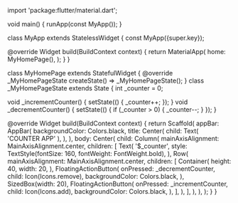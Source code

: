 import 'package:flutter/material.dart';

void main() {
  runApp(const MyApp());
}

class MyApp extends StatelessWidget {
  const MyApp({super.key});

  @override
  Widget build(BuildContext context) {
    return MaterialApp(
      home: MyHomePage(),
    );
  }
}

class MyHomePage extends StatefulWidget {
  @override
  _MyHomePageState createState() => _MyHomePageState();
}
class _MyHomePageState extends State<MyHomePage> {
  int _counter = 0;

  void _incrementCounter() {
    setState(() {
      _counter++;
    });
  }
  void _decrementCounter() {
    setState(() {
      if (_counter > 0) {
        _counter--;
      }
    });
  }

  @override
  Widget build(BuildContext context) {
    return Scaffold(
      appBar: AppBar(
        backgroundColor: Colors.black,
        title: Center(
          child: Text(
            'COUNTER APP'
            ),
            ),
          ),
      body: Center(
        child: Column(
          mainAxisAlignment: MainAxisAlignment.center,
          children: <Widget> [
            Text(
             '$_counter',
             style: TextStyle(fontSize: 160, fontWeight: FontWeight.bold), 
            ),
              Row(
                mainAxisAlignment: MainAxisAlignment.center,
                children: [
                  Container(
                    height: 40,
                    width: 20,
              ),
                  FloatingActionButton(
                    onPressed: _decrementCounter,
                    child: Icon(Icons.remove),
                    backgroundColor: Colors.black,
                  ),
                  SizedBox(width: 20),
                  FloatingActionButton(
                    onPressed: _incrementCounter,
                    child: Icon(Icons.add),
                    backgroundColor: Colors.black,
                  ),
                ],
              ),
          ],
        ),
      ),
    );
  }
}


  
